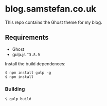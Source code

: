 # blog.samstefan.co.uk

This repo contains the Ghost theme for my blog.

## Requirements

- Ghost
- gulp.js `^3.8.0`

Install the build dependences:
```
$ npm install gulp -g
$ npm install
```

### Building

```
$ gulp build
```
